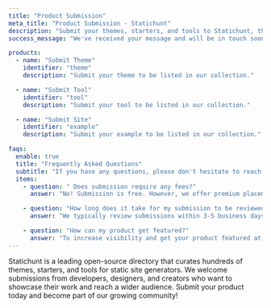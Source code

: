```yaml
---
title: "Product Submission"
meta_title: "Product Submission - Statichunt"
description: "Submit your themes, starters, and tools to Statichunt, the open-source directory for static site generators. Get featured and expand your reach today!"
success_message: "We've received your message and will be in touch soon"

products:
  - name: "Submit Theme"
    identifier: "theme"
    description: "Submit your theme to be listed in our collection."

  - name: "Submit Tool"
    identifier: "tool"
    description: "Submit your tool to be listed in our collection."

  - name: "Submit Site"
    identifier: "example"
    description: "Submit your example to be listed in our collection."

faqs:
  enable: true
  title: "Frequently Asked Questions"
  subtitle: "If you have any questions, please don't hesitate to reach out to us."
  items:
    - question: " Does submission require any fees?"
      answer: "No! Submission is free. However, we offer premium placement options for better visibility."

    - question: "How long does it take for my submission to be reviewed?"
      answer: "We typically review submissions within 3-5 business days. You will be notified via email once it’s approved."

    - question: "How can my product get featured?"
      answer: "To increase visibility and get your product featured at the top of our listings, consider becoming a sponsor. Check out our [become a sponsor](/become-a-sponsor) page for more details on premium placements."
---
```


Statichunt is a leading open-source directory that curates hundreds of themes, starters, and tools for static site generators. We welcome submissions from developers, designers, and creators who want to showcase their work and reach a wider audience. Submit your product today and become part of our growing community!
